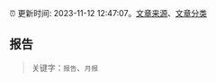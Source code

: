 :alarm_clock: 更新时间: 2023-11-12 12:47:07。[文章来源](/README.md)、[文章分类](/TAGS.md)

## 报告


> 关键字：`报告`、`月报`




